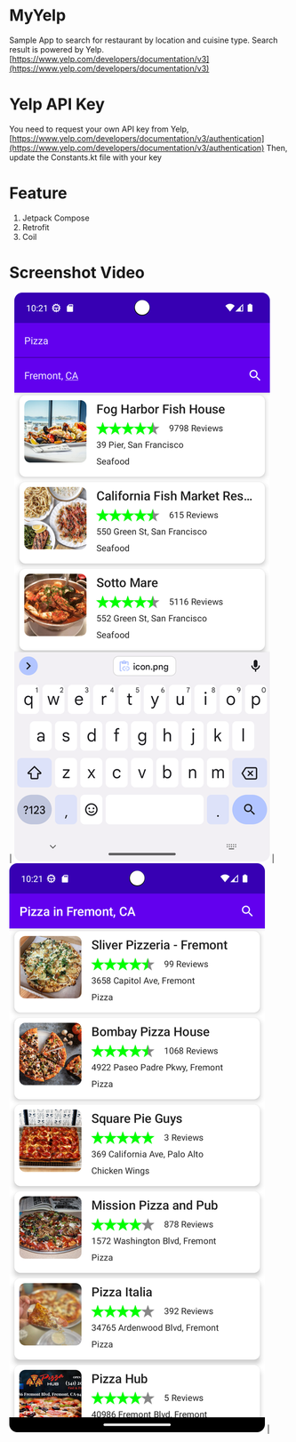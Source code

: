 # MyYelp
Sample App to search for restaurant by location and cuisine type.
Search result is powered by Yelp.
[https://www.yelp.com/developers/documentation/v3](https://www.yelp.com/developers/documentation/v3)

# Yelp API Key
You need to request your own API key from Yelp, [https://www.yelp.com/developers/documentation/v3/authentication](https://www.yelp.com/developers/documentation/v3/authentication)
Then, update the Constants.kt file with your key

# Feature
1. Jetpack Compose
1. Retrofit
1. Coil

# Screenshot Video
| ![Search](screenshots/phone1.png?raw=true) | ![Result](screenshots/phone2.png?raw=true) |
